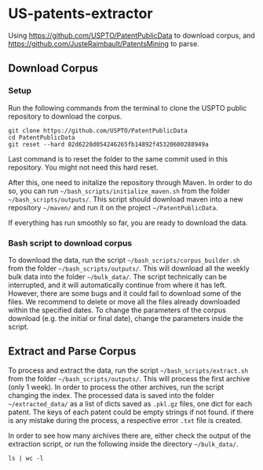 # US-patents-extractor
Using https://github.com/USPTO/PatentPublicData to download corpus, and https://github.com/JusteRaimbault/PatentsMining to parse.

## Download Corpus
### Setup
Run the following commands from the terminal to clone the USPTO public repository to download the corpus.
```
git clone https://github.com/USPTO/PatentPublicData
cd PatentPublicData
git reset --hard 82d6220d054246265fb14892f45320600288949a
```
Last command is to reset the folder to the same commit used in this repository. You might not need this hard reset.

After this, one need to initalize the repository through Maven. In order to do so, you can run `~/bash_scripts/initialize_maven.sh` from the folder `~/bash_scripts/outputs/`.
This script should download maven into a new repository `~/maven/` and run it on the project `~/PatentPublicData`.

If everything has run smoothly so far, you are ready to download the data.

### Bash script to download corpus
To download the data, run the script `~/bash_scripts/corpus_builder.sh` from the folder `~/bash_scripts/outputs/`. This will download all the weekly bulk data into the folder `~/bulk_data/`.
The script technically can be interrupted, and it will automatically continue from where it has left. However, there are some bugs and it could fail to download some of the files. We recommend to delete or move all the files already downloaded within the specified dates.
To change the parameters of the corpus download (e.g. the initial or final date), change the parameters inside the script.

## Extract and Parse Corpus
To process and extract the data, run the script `~/bash_scripts/extract.sh` from the folder `~/bash_scripts/outputs/`. This will process the first archive (only 1 week). In order to process the other archives, run the script changing the index. The processed data is saved into the folder `~/extracted_data/` as a list of dicts saved as `.pkl.gz` files, one dict for each patent.
The keys of each patent could be empty strings if not found. if there is any mistake during the process, a respective error `.txt` file is created.

In order to see how many archives there are, either check the output of the extraction script, or run the following inside the directory `~/bulk_data/`.

```
ls | wc -l
```